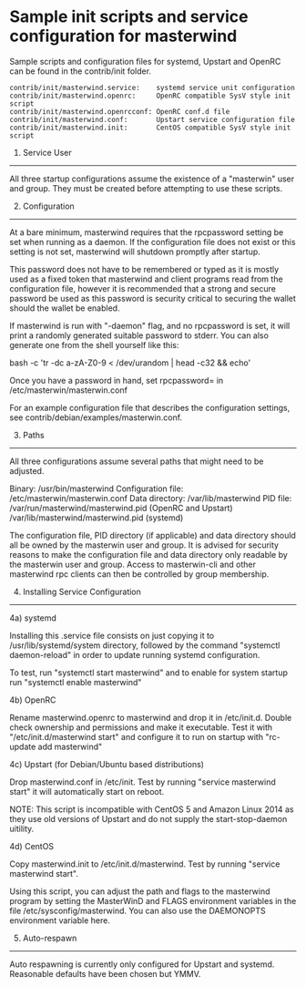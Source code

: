 Sample init scripts and service configuration for masterwind
==========================================================

Sample scripts and configuration files for systemd, Upstart and OpenRC
can be found in the contrib/init folder.

    contrib/init/masterwind.service:    systemd service unit configuration
    contrib/init/masterwind.openrc:     OpenRC compatible SysV style init script
    contrib/init/masterwind.openrcconf: OpenRC conf.d file
    contrib/init/masterwind.conf:       Upstart service configuration file
    contrib/init/masterwind.init:       CentOS compatible SysV style init script

1. Service User
---------------------------------

All three startup configurations assume the existence of a "masterwin" user
and group.  They must be created before attempting to use these scripts.

2. Configuration
---------------------------------

At a bare minimum, masterwind requires that the rpcpassword setting be set
when running as a daemon.  If the configuration file does not exist or this
setting is not set, masterwind will shutdown promptly after startup.

This password does not have to be remembered or typed as it is mostly used
as a fixed token that masterwind and client programs read from the configuration
file, however it is recommended that a strong and secure password be used
as this password is security critical to securing the wallet should the
wallet be enabled.

If masterwind is run with "-daemon" flag, and no rpcpassword is set, it will
print a randomly generated suitable password to stderr.  You can also
generate one from the shell yourself like this:

bash -c 'tr -dc a-zA-Z0-9 < /dev/urandom | head -c32 && echo'

Once you have a password in hand, set rpcpassword= in /etc/masterwin/masterwin.conf

For an example configuration file that describes the configuration settings,
see contrib/debian/examples/masterwin.conf.

3. Paths
---------------------------------

All three configurations assume several paths that might need to be adjusted.

Binary:              /usr/bin/masterwind
Configuration file:  /etc/masterwin/masterwin.conf
Data directory:      /var/lib/masterwind
PID file:            /var/run/masterwind/masterwind.pid (OpenRC and Upstart)
                     /var/lib/masterwind/masterwind.pid (systemd)

The configuration file, PID directory (if applicable) and data directory
should all be owned by the masterwin user and group.  It is advised for security
reasons to make the configuration file and data directory only readable by the
masterwin user and group.  Access to masterwin-cli and other masterwind rpc clients
can then be controlled by group membership.

4. Installing Service Configuration
-----------------------------------

4a) systemd

Installing this .service file consists on just copying it to
/usr/lib/systemd/system directory, followed by the command
"systemctl daemon-reload" in order to update running systemd configuration.

To test, run "systemctl start masterwind" and to enable for system startup run
"systemctl enable masterwind"

4b) OpenRC

Rename masterwind.openrc to masterwind and drop it in /etc/init.d.  Double
check ownership and permissions and make it executable.  Test it with
"/etc/init.d/masterwind start" and configure it to run on startup with
"rc-update add masterwind"

4c) Upstart (for Debian/Ubuntu based distributions)

Drop masterwind.conf in /etc/init.  Test by running "service masterwind start"
it will automatically start on reboot.

NOTE: This script is incompatible with CentOS 5 and Amazon Linux 2014 as they
use old versions of Upstart and do not supply the start-stop-daemon uitility.

4d) CentOS

Copy masterwind.init to /etc/init.d/masterwind. Test by running "service masterwind start".

Using this script, you can adjust the path and flags to the masterwind program by
setting the MasterWinD and FLAGS environment variables in the file
/etc/sysconfig/masterwind. You can also use the DAEMONOPTS environment variable here.

5. Auto-respawn
-----------------------------------

Auto respawning is currently only configured for Upstart and systemd.
Reasonable defaults have been chosen but YMMV.
